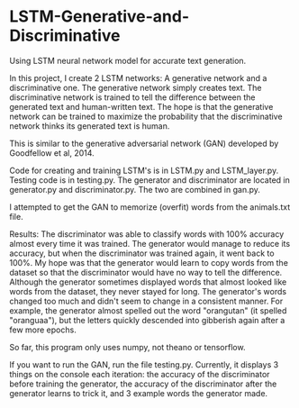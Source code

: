 # LSTM-Generative-and-Discriminative

Using LSTM neural network model for accurate text generation.

In this project, I create 2 LSTM networks: A generative network and a discriminative one. The generative network simply creates text. The discriminative network is trained to tell the difference between the generated text and human-written text. The hope is that the generative network can be trained to maximize the probability that the discriminative network thinks its generated text is human.

This is similar to the generative adversarial network (GAN) developed by Goodfellow et al, 2014.

Code for creating and training LSTM's is in LSTM.py and LSTM_layer.py. Testing code is in testing.py. The generator and discriminator are located in generator.py and discriminator.py. The two are combined in gan.py.

I attempted to get the GAN to memorize (overfit) words from the animals.txt file.

Results: The discriminator was able to classify words with 100% accuracy almost every time it was trained. The generator would manage to reduce its accuracy, but when the discriminator was trained again, it went back to 100%. My hope was that the generator would learn to copy words from the dataset so that the discriminator would have no way to tell the difference. Although the generator sometimes displayed words that almost looked like words from the dataset, they never stayed for long. The generator's words changed too much and didn't seem to change in a consistent manner. For example, the generator almost spelled out the word "orangutan" (it spelled "oranguaa"), but the letters quickly descended into gibberish again after a few more epochs.

So far, this program only uses numpy, not theano or tensorflow.

If you want to run the GAN, run the file testing.py. Currently, it displays 3 things on the console each iteration: the accuracy of the discriminator before training the generator, the accuracy of the discriminator after the generator learns to trick it, and 3 example words the generator made.
